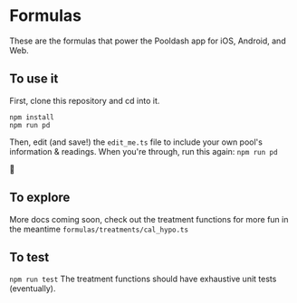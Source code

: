 # Formulas

These are the formulas that power the Pooldash app for iOS, Android, and Web.

## To use it

First, clone this repository and cd into it.

`npm install`\
`npm run pd`

Then, edit (and save!) the `edit_me.ts` file to include your own pool's information & readings. When you're through, run this again:
`npm run pd`

🎉

## To explore

More docs coming soon, check out the treatment functions for more fun in the meantime
`formulas/treatments/cal_hypo.ts`

## To test

`npm run test`
The treatment functions should have exhaustive unit tests (eventually).
